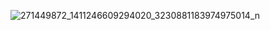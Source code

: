 ![271449872_1411246609294020_3230881183974975014_n](https://user-images.githubusercontent.com/71754731/149666903-d7bc8505-9ca0-4e52-9eca-89d58baff7e5.jpg)
